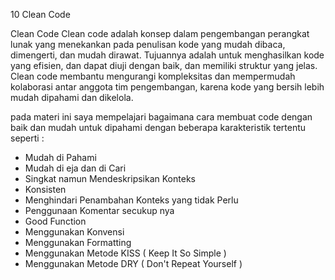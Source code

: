 10 Clean Code

Clean Code
Clean code adalah konsep dalam pengembangan perangkat lunak yang menekankan pada penulisan kode yang mudah dibaca, dimengerti, dan mudah dirawat. Tujuannya adalah untuk menghasilkan kode yang efisien, dan dapat diuji dengan baik, dan memiliki struktur yang jelas. Clean code membantu mengurangi kompleksitas dan mempermudah kolaborasi antar anggota tim pengembangan, karena kode yang bersih lebih mudah dipahami dan dikelola.

pada materi ini saya mempelajari bagaimana cara membuat code dengan baik dan mudah untuk dipahami dengan beberapa karakteristik tertentu seperti :

- Mudah di Pahami
- Mudah di eja dan di Cari
- Singkat namun Mendeskripsikan Konteks
- Konsisten
- Menghindari Penambahan Konteks yang tidak Perlu
- Penggunaan Komentar secukup nya
- Good Function
- Menggunakan Konvensi
- Menggunakan Formatting
- Menggunakan Metode KISS ( Keep It So Simple )
- Menggunakan Metode DRY ( Don't Repeat Yourself )
